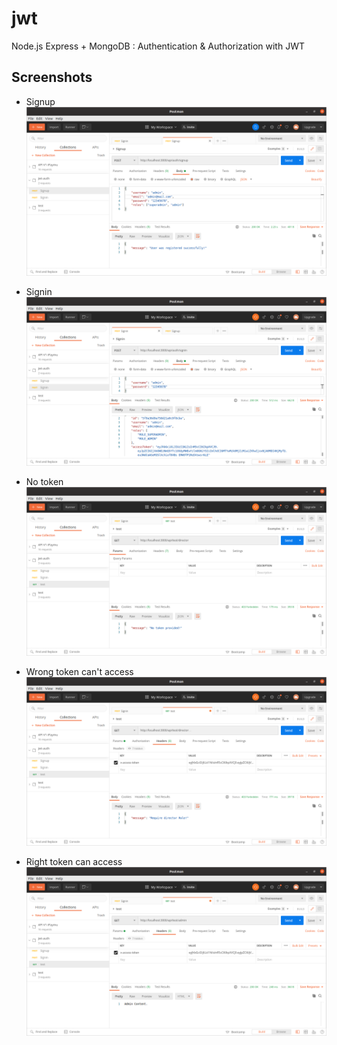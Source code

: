 # jwt
Node.js Express + MongoDB : Authentication &amp; Authorization with JWT

## Screenshots
- Signup
  <img src="https://github.com/fdlnfjrrmdni/jwt/blob/master/screenshots/signup.png">
  
- Signin
  <img src="https://github.com/fdlnfjrrmdni/jwt/blob/master/screenshots/signin.png">
  
- No token
  <img src="https://github.com/fdlnfjrrmdni/jwt/blob/master/screenshots/testnotoken.png">
  
- Wrong token can't access
  <img src="https://github.com/fdlnfjrrmdni/jwt/blob/master/screenshots/can'taccess.png">
  
- Right token can access
  <img src="https://github.com/fdlnfjrrmdni/jwt/blob/master/screenshots/canaccess.png">
